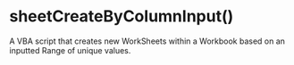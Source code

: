 # sheetCreateByColumnInput()
A VBA script that creates new WorkSheets within a Workbook based on an inputted Range of unique values.
